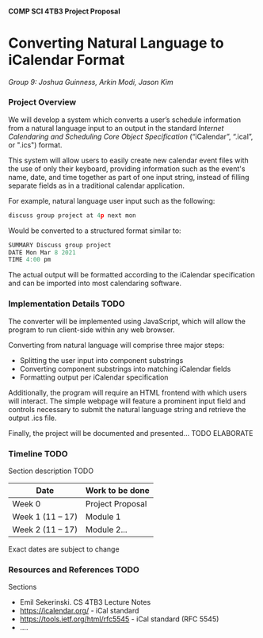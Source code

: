 #### COMP SCI 4TB3 Project Proposal
# Converting Natural Language to iCalendar Format 
_Group 9: Joshua Guinness, Arkin Modi, Jason Kim_


### Project Overview
We will develop a system which converts a user’s schedule information from a natural language input to an output in the standard *Internet Calendaring and Scheduling Core Object Specification* (“iCalendar”, “.ical”, or ".ics") format. 

This system will allow users to easily create new calendar event files with the use of only their keyboard, providing information such as the event's name, date, and time together as part of one input string, instead of filling separate fields as in a traditional calendar application. 


For example, natural language user input such as the following:
```js
discuss group project at 4p next mon
```
Would be converted to a structured format similar to:
```js
SUMMARY Discuss group project
DATE Mon Mar 8 2021
TIME 4:00 pm
```
The actual output will be formatted according to the iCalendar specification and can be imported into most calendaring software.


### Implementation Details TODO
The converter will be implemented using JavaScript, which will allow the program to run client-side within any web browser.

Converting from natural language will comprise three major steps:
- Splitting the user input into component substrings
- Converting component substrings into matching iCalendar fields
- Formatting output per iCalendar specification

Additionally, the program will require an HTML frontend with which users will interact. The simple webpage will feature a prominent input field and controls necessary to submit the natural language string and retrieve the output .ics file.

Finally, the project will be documented and presented... TODO ELABORATE


### Timeline TODO
Section description TODO

| Date | Work to be done |
| ------ | ------ |
| Week 0 | Project Proposal |
| Week 1 (11 – 17) | Module 1 |
| Week 2 (11 – 17) | Module 2... |
Exact dates are subject to change

### Resources and References TODO
Sections
- Emil Sekerinski. CS 4TB3 Lecture Notes
- https://icalendar.org/ - iCal standard
- https://tools.ietf.org/html/rfc5545 - iCal standard (RFC 5545)
- ....